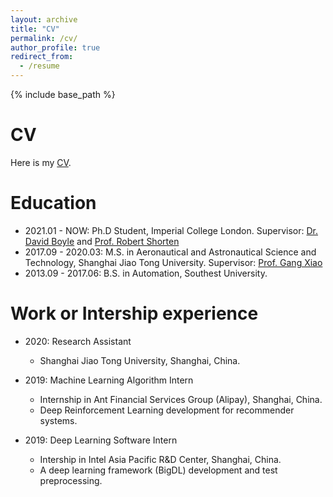 ```yaml
---
layout: archive
title: "CV"
permalink: /cv/
author_profile: true
redirect_from:
  - /resume
---
```


{% include base_path %}

CV
======
Here is my [CV](https://yrwang501.github.io/files/CV_Yanran.pdf).
<!-- Here is my CV [[English Version](https://yrwang501.github.io/files/CV_Yanran.pdf), [中文简历](https://alanlusun.github.io/files/CV_LuChangsheng_CN.pdf)]. -->

Education
======
* 2021.01 - NOW:     Ph.D Student, Imperial College London.
	Supervisor: [Dr. David Boyle](https://www.imperial.ac.uk/people/david.boyle) and [Prof. Robert Shorten](https://robertshorten.com/)
* 2017.09 - 2020.03: M.S. in Aeronautical and Astronautical Science and Technology, Shanghai Jiao Tong University.
	Supervisor: [Prof. Gang Xiao](https://www.aero.sjtu.edu.cn/Data/View/1025)
* 2013.09 - 2017.06: B.S. in Automation, Southest University.


Work or Intership experience
======
* 2020: Research Assistant
  * Shanghai Jiao Tong University, Shanghai, China.

* 2019: Machine Learning Algorithm Intern
  * Internship in Ant Financial Services Group (Alipay), Shanghai, China.
  * Deep Reinforcement Learning development for recommender systems.

* 2019: Deep Learning Software Intern
  * Intership in Intel Asia Pacific R&D Center, Shanghai, China.
  * A deep learning framework (BigDL) development and test preprocessing.
